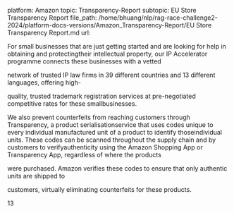 platform: Amazon
topic: Transparency-Report
subtopic: EU Store Transparency Report
file_path: /home/bhuang/nlp/rag-race-challenge2-2024/platform-docs-versions/Amazon_Transparency-Report/EU Store Transparency Report.md
url: <EMPTY>

For small businesses that are just getting started and are looking for help in obtaining and protectingtheir intellectual property, our IP Accelerator programme connects these businesses with a vetted

network of trusted IP law firms in 39 different countries and 13 different languages, offering high-

quality, trusted trademark registration services at pre-negotiated competitive rates for these smallbusinesses.

We also prevent counterfeits from reaching customers through Transparency, a product serialisationservice that uses codes unique to every individual manufactured unit of a product to identify thoseindividual units. These codes can be scanned throughout the supply chain and by customers to verifyauthenticity using the Amazon Shopping App or Transparency App, regardless of where the products

were purchased. Amazon verifies these codes to ensure that only authentic units are shipped to

customers, virtually eliminating counterfeits for these products.

13